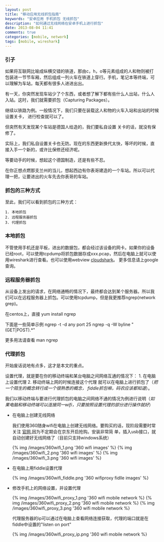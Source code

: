 ```yaml
---
layout: post
title: "移动应用无线抓包指南"
keywords: "安卓应用 手机抓包 无线抓包"
description: "如何通过无线网络在安卓手机上进行抓包"
date: 2013-08-04 11:41
comments: true
categories: [mobile, network]
tags: [mobile, wireshark]
---
```


### 引子  ###
如果将互联网比喻成纵横交错的铁道，那由c，h，o等元素组成的人和物则被打
包装进一节节车厢，然后组成一列火车在铁道上穿行。手机，笔记本等终端，可
以理解为车站，每天都有很多人进进出出。

有一天，你突然发现车站少了个东西，或者想了解下都有些什么人出站，什么人
入站。这时，我们就需要抓包（Capturing Packages）。

继续以铁路为例。一般情况下，我们只要在装载这人和物的火车入站和出站的时候设置关卡，
进行检查就可以了。
<!-- more -->
但突然有天发现某个车站是德国人给造的，我们要私自设置
关卡的话，就没有保修了。

实际上，我们私自设置关卡也无防。现在的东西更新换代太快，等坏的时候，直
接入手一个新的，或许比保修还经济呢。

等要动手的时候，想起这个德国制造，还是有些不忍。

在你正想点燃那支兰州的当儿，想起西边有你表哥建造的一个车站。所以可以代
理一把，让要进出的火车先去你表哥的车站。

### 抓包的三种方式 ###
至此，我们可以看到抓包的三种方式：

    1. 本地抓包
    2. 远程服务器抓包
    3. 代理抓包

### 本地抓包 ###
不管使用手机还是平板，进出的数据包，都会经过该设备的网卡。如果你的设备
已经root，可以使用tcpdump将抓包数据存成xxx.pcap，然后在电脑上就可以使
用wireshark进行查看。也可以使用webview
[cloudshark](http://www.cloudshark.org)。
更多信息请上google查询。

### 远程服务器抓包 ###
从设备上发出的请求，在网络通畅的情况下，最终都会达到某个服务器。所以我
们可以在远程服务器上抓包。可以使用tcpdump，但是我更推荐ngrep(network
grep)。

在centos上，直接
    yum install ngrep

下面是一些简单示例
    ngrep -t -d any port 25
    ngrep -q -W byline "(GET|POST).*"

更多用法请查看
    man ngrep

### 代理抓包 ###
开始废话说地有点多，这才是本文的重点。

设置代理，就是要在你的移动终端和某台电脑之间网络互通的情况下：
    1. 在电脑上设置代理
    2. 移动终端上网的时候连接这个代理
就可以在电脑上进行抓包了（*把一个陌生的概念转行成一个很熟悉的概念，
fiddle抓包嘛，码农应该都知道*）。

我们以移动终端与要进行代理抓包的电脑之间网络不通的情况为例进行说明（*如
果电脑和移动终端可以连接同一wifi，只要按照设置代理的部分进行操作就好*）

* 在电脑上创建无线网络

    我们使用360随身wifi在电脑上创建无线网络。要购买的话，现阶段需要时常关注
    [官网](http://wifi.360.cn/),因为不定期会在京东开启抢购。安装非常简
    单，插入usb接口，就自动创建好无线网络了（目前只支持windows系统）

    {% img /images/360wifi_1.png '360 wifi images' %}
    {% img /images/360wifi_2.png '360 wifi images' %}
    {% img /images/360wifi_3.png '360 wifi images' %}

* 在电脑上用fiddle设置代理

    {% img /images/360wifi_fiddle.png '360 wifiproxy fidlle images' %}

* 修改手机上的网络设置，并设置代理

    {% img /images/360wifi_proxy_1.png '360 wifi mobile network %}
    {% img /images/360wifi_proxy_2.png '360 wifi mobile network %}
    {% img /images/360wifi_proxy_3.png '360 wifi mobile network %}

    代理服务器的ip可以通过在电脑上查看网络连接获取，代理的端口就是在
    fiddle中设置的"listen on port"

    {% img /images/360wifi_proxy_ip.png '360 wifi mobile network %}
